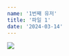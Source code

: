 ```yaml
---
name: '1번째 유저'
title: '파일 1'
date: '2024-03-14'
---
```

![](https://firebasestorage.googleapis.com/v0/b/devote-2cce5.appspot.com/o/images%2Febac4a1c-8aad-40ec-9604-8cc9da0aec97.png?alt=media&token=ae132387-62a9-42bc-ba54-954b4f364505)

